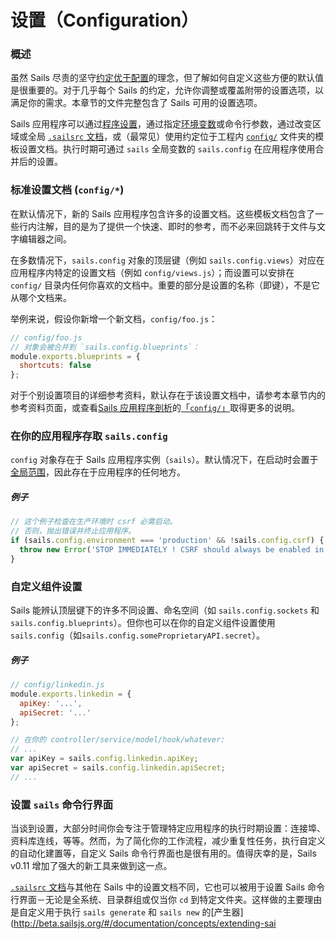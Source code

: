 # 设置（Configuration）

### 概述

虽然 Sails 尽责的坚守[约定优于配置](http://en.wikipedia.org/wiki/Convention_over_configuration)的理念，但了解如何自定义这些方便的默认值是很重要的。对于几乎每个 Sails 的约定，允许你调整或覆盖附带的设置选项，以满足你的需求。本章节的文件完整包含了 Sails 可用的设置选项。

Sails 应用程序可以通过[程序设置](https://github.com/mikermcneil/sails-generate-new-but-like-express/blob/master/templates/app.js#L15)，通过指定[环境变数](http://en.wikipedia.org/wiki/Environment_variable)或命令行参数，通过改变区域或全局 [`.sailsrc` 文档](http://beta.sailsjs.org/#/documentation/anatomy/myApp/sailsrc.html)，或（最常见）使用约定位于工程内 [`config/`](http://beta.sailsjs.org/#/documentation/anatomy/myApp/config) 文件夹的模板设置文档。执行时期可通过 `sails` 全局变数的 `sails.config` 在应用程序使用合并后的设置。


### 标准设置文档 (`config/*`)

在默认情况下，新的 Sails 应用程序包含许多的设置文档。这些模板文档包含了一些行内注解，目的是为了提供一个快速、即时的参考，而不必来回跳转于文件与文字编辑器之间。

在多数情况下，`sails.config` 对象的顶层键（例如 `sails.config.views`）对应在应用程序内特定的设置文档（例如 `config/views.js`）；而设置可以安排在 `config/` 目录内任何你喜欢的文档中。重要的部分是设置的名称（即键），不是它从哪个文档来。

举例来说，假设你新增一个新文档，`config/foo.js`：

```js
// config/foo.js
// 对象会被合并到 `sails.config.blueprints`：
module.exports.blueprints = {
  shortcuts: false
};
```

对于个别设置项目的详细参考资料，默认存在于该设置文档中，请参考本章节内的参考资料页面，或查看[Sails 应用程序剖析](./#!documentation/anatomy)的[「`config/`」](http://beta.sailsjs.org/#/documentation/anatomy/myApp/config)取得更多的说明。





### 在你的应用程序存取 `sails.config`

`config` 对象存在于 Sails 应用程序实例（`sails`）。默认情况下，在启动时会置于[全局范围](http://beta.sailsjs.org/#/documentation/concepts/Globals)，因此存在于应用程序的任何地方。

##### 例子
```javascript
// 这个例子检查在生产环境时 csrf 必需启动。
// 否则，抛出错误并终止应用程序。
if (sails.config.environment === 'production' && !sails.config.csrf) {
  throw new Error('STOP IMMEDIATELY ! CSRF should always be enabled in a production deployment!');
}
```



### 自定义组件设置
Sails 能辨认顶层键下的许多不同设置、命名空间（如 `sails.config.sockets` 和 `sails.config.blueprints`）。但你也可以在你的自定义组件设置使用 `sails.config`（如`sails.config.someProprietaryAPI.secret`）。

##### 例子

```javascript
// config/linkedin.js
module.exports.linkedin = {
  apiKey: '...',
  apiSecret: '...'
};
```

```javascript
// 在你的 controller/service/model/hook/whatever:
// ...
var apiKey = sails.config.linkedin.apiKey;
var apiSecret = sails.config.linkedin.apiSecret;
// ...
```




### 设置 `sails` 命令行界面

当谈到设置，大部分时间你会专注于管理特定应用程序的执行时期设置：连接埠、资料库连线，等等。然而，为了简化你的工作流程，减少重复性任务，执行自定义的自动化建置等，自定义 Sails 命令行界面也是很有用的。值得庆幸的是，Sails v0.11 增加了强大的新工具来做到这一点。

[`.sailsrc` 文档](http://beta.sailsjs.org/#/documentation/anatomy/myApp/sailsrc.html)与其他在 Sails 中的设置文档不同，它也可以被用于设置 Sails 命令行界面－无论是全系统、目录群组或仅当你 `cd` 到特定文件夹。这样做的主要理由是自定义用于执行 `sails generate` 和 `sails new` 的[产生器](http://beta.sailsjs.org/#/documentation/concepts/extending-sai